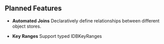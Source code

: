 ## Planned Features

- **Automated Joins** Declaratively define relationships between different object stores.

- **Key Ranges** Support typed IDBKeyRanges
